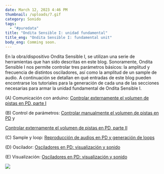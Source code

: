 ```yaml
---
date: March 12, 2023 4:46 PM
thumbnail: /uploads/7.gif
category: Sonido
tags:
  - "#puredata"
title: "Ondita Sensible I: unidad fundamental"
title_eng: "Ondita Sensible I: fundamental unit"
body_eng: Comming soon.
---
```

<div>

En la obra/dispositivo Ondita Sensible I, se utilizan una serie de herramientas que han sido descritas en este blog. Sonoramente, Ondita Sensible I nos permite controlar tres parámetros básicos: la amplitud y frecuencia de distintos osciladores, así como la amplitud de un sample de audio. A continuación se detallan en qué entradas de este blog pueden encontrarse los tutoriales para la generación de cada una de las secciones necesarias para armar la unidad fundamental de Ondita Sensible I.

(A) Comunicación con arduino: [Controlar externamente el volumen de pistas en PD, parte I](https://www.ignacioserranol.com/sensiblog/reproducir-y-buclear-pistas-de-audio-en-puredata)

(B) Control de parámetros: [Controlar manualmente el volumen de pistas en PD](https://www.ignacioserranol.com/sensiblog/controlar-manualmente-el-volumen-de-las-pistas-en-puredata) y [](https://www.ignacioserranol.com/sensiblog/controlar-externamente-el-volumen-de-pistas-en-pd-parte-ii)

[Controlar externamente el volumen de pistas en PD, parte II](https://www.ignacioserranol.com/sensiblog/controlar-externamente-el-volumen-de-pistas-en-pd-parte-ii)

(C) Sample y loop: [Reproducción de audios en PD y generación de loops](https://www.ignacioserranol.com/sensiblog/2-reproducci%C3%B3n-de-audios-en-pd-y-generaci%C3%B3n-de-loops)

(D) Oscilador: [Osciladores en PD: visualización y sonido](https://www.ignacioserranol.com/sensiblog/osciladores-en-pd-visualizaci%C3%B3n-y-sonido)

(E) Visualización: [Osciladores en PD: visualización y sonido](https://www.ignacioserranol.com/sensiblog/osciladores-en-pd-visualizaci%C3%B3n-y-sonido)

</div>

<div>

![](/uploads/7.gif)

</div>